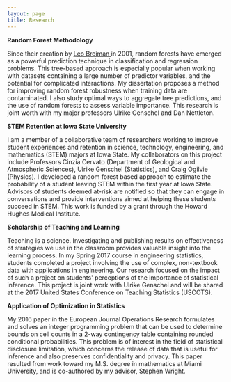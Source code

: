 ```yaml
---
layout: page
title: Research
---
```


**Random Forest Methodology**

Since their creation by <a href="https://www.stat.berkeley.edu/~breiman/RandomForests/cc_home.htm"> Leo Breiman </a> in 2001, random forests have emerged as a powerful prediction technique in classification and regression problems. This tree-based approach is especially popular when working with datasets containing a large number of predictor variables, and the potential for complicated interactions. My dissertation proposes a method for improving random forest robustness when training data are contaminated. I also study optimal ways to aggregate tree predictions, and the use of random forests to assess variable importance. This research is joint worth with my major professors Ulrike Genschel and Dan Nettleton.

**STEM Retention at Iowa State University**

I am a member of a collaborative team of researchers working to improve student experiences and retention in science, technology, engineering, and mathematics (STEM) majors at Iowa State. My collaborators on this project include Professors Cinzia Cervato (Department of Geological and Atmospheric Sciences), Ulrike Genschel (Statistics), and Craig Ogilvie (Physics). I  developed a random forest based approach to estimate the probability of a student leaving STEM within the first year at Iowa State. Advisors of students deemed at-risk are notified so that they can engage in conversations and provide interventions aimed at helping these students succeed in STEM. This work is funded by a grant through the Howard Hughes Medical Institute.

**Scholarship of Teaching and Learning**

Teaching is a science. Investigating and publishing results on effectiveness of strategies we use in the classroom provides valuable insight into the learning process. In my Spring 2017 course in engineering statistics, students completed a project involving the use of complex, non-textbook data with applications in engineering. Our research focused on the impact of such a project on students' perceptions of the importance of statistical inference. This project is joint work with Ulrike Genschel and will be shared at the 2017 United States Conference on Teaching Statistics (USCOTS).

**Application of Optimization in Statistics**

My 2016 paper in the European Journal Operations Research formulates and solves an integer programming problem that can be used to determine bounds on cell counts in a 2-way contingency table containing rounded conditional probabilities. This problem is of interest in the field of statistical disclosure limitation, which concerns the release of data that is useful for inference and also preserves confidentiality and privacy. This paper resulted from work toward my M.S. degree in mathematics at Miami University, and is co-authored by my advisor, Stephen Wright. 